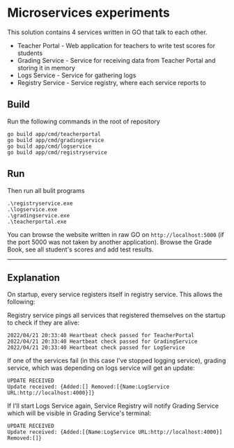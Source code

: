 # Microservices experiments

This solution contains 4 services written in GO that talk to each other.

* Teacher Portal - Web application for teachers to write test scores for students
* Grading Service - Service for receiving data from Teacher Portal and storing it in memory
* Logs Service - Service for gathering logs
* Registry Service - Service registry, where each service reports to

## Build
Run the following commands in the root of repository 
```
go build app/cmd/teacherportal
go build app/cmd/gradingservice
go build app/cmd/logservice    
go build app/cmd/registryservice
```
## Run
Then run all bulit programs
```
.\registryservice.exe
.\logservice.exe
.\gradingservice.exe
.\teacherportal.exe
```
You can browse the website written in raw GO on `http://localhost:5000` (if the port 5000 was not taken by another application). Browse the Grade Book, see all student's scores and add test results.

---
## Explanation
On startup, every service registers itself in registry service. This allows the following:

Registry service pings all services that registered themselves on the startup to check if they are alive:
```
2022/04/21 20:33:40 Heartbeat check passed for TeacherPortal
2022/04/21 20:33:40 Heartbeat check passed for GradingService
2022/04/21 20:33:40 Heartbeat check passed for LogService
```

If one of the services fail (in this case I've stopped logging service), grading service, which was depending on logs service will get an update:
```
UPDATE RECEIVED
Update received: {Added:[] Removed:[{Name:LogService URL:http://localhost:4000}]}
```
If I'll start Logs Service again, Service Registry will notify Grading Service which will be visible in Grading Service's terminal:
```
UPDATE RECEIVED
Update received: {Added:[{Name:LogService URL:http://localhost:4000}] Removed:[]}
```